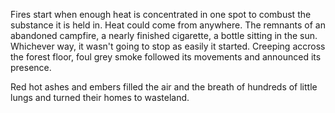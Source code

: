 Fires start when enough heat is concentrated in one spot to combust the substance it is held in. Heat could come from anywhere. The remnants of an abandoned campfire, a nearly finished cigarette, a bottle sitting in the sun. Whichever way, it wasn't going to stop as easily it started. 
Creeping accross the forest floor, foul grey smoke followed its movements and announced its presence. 

Red hot ashes and embers filled the air and the breath of hundreds of little lungs and turned their homes to wasteland. 